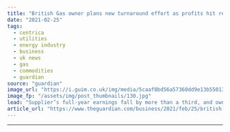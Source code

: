 ```yaml
---
title: "British Gas owner plans new turnaround effort as profits hit record low"
date: "2021-02-25"
tags: 
  - centrica
  - utilities
  - energy industry
  - business
  - uk news
  - gas
  - commodities
  - guardian
source: "guardian"
image_url: "https://i.guim.co.uk/img/media/5caaf0bd56a57360dd9e13b55013d3dbef6424de/0_233_5184_3110/master/5184.jpg?width=460&quality=85&auto=format&fit=max&s=4c5add504f7b018d4c1599605d175997"
image_fp: "/assets/img/post_thumbnails/130.jpg"
lead: "Supplier’s full-year earnings fall by more than a third, and owner Centrica records £577m pre-tax lossThe owner of British Gas has launched its second turnaround programme in five years after the energy supplier’s earnings plunged to their lowest on ..."
article_url: "https://www.theguardian.com/business/2021/feb/25/british-gas-owner-centrica-plans-new-turnaround-effort-as-profits-hit-record-low"
---
```


---
